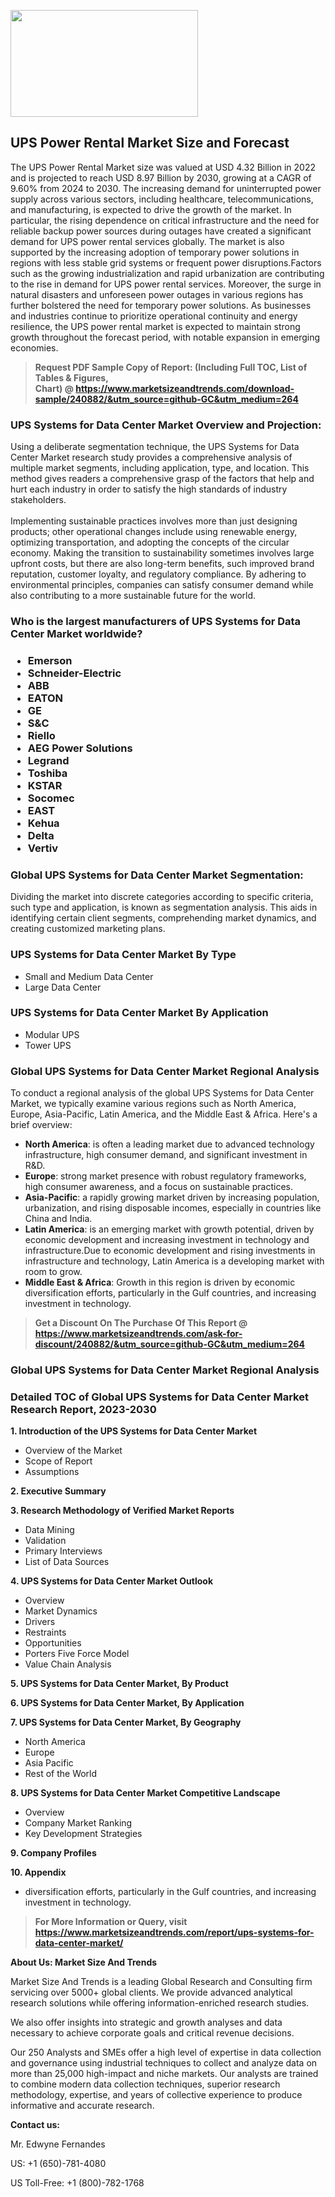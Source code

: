 <p><img class="alignnone size-medium wp-image-20088" src="https://ffe5etoiles.com/wp-content/uploads/2024/12/MST1-300x171.png" alt="" width="300" height="171" /></p><h2>UPS Power Rental Market Size and Forecast</h2>The UPS Power Rental Market size was valued at USD 4.32 Billion in 2022 and is projected to reach USD 8.97 Billion by 2030, growing at a CAGR of 9.60% from 2024 to 2030. The increasing demand for uninterrupted power supply across various sectors, including healthcare, telecommunications, and manufacturing, is expected to drive the growth of the market. In particular, the rising dependence on critical infrastructure and the need for reliable backup power sources during outages have created a significant demand for UPS power rental services globally. The market is also supported by the increasing adoption of temporary power solutions in regions with less stable grid systems or frequent power disruptions.Factors such as the growing industrialization and rapid urbanization are contributing to the rise in demand for UPS power rental services. Moreover, the surge in natural disasters and unforeseen power outages in various regions has further bolstered the need for temporary power solutions. As businesses and industries continue to prioritize operational continuity and energy resilience, the UPS power rental market is expected to maintain strong growth throughout the forecast period, with notable expansion in emerging economies.</p><blockquote id="" class=""><strong>Request PDF Sample Copy of Report: (Including Full TOC, List of Tables &amp; Figures, Chart)&nbsp;@&nbsp;<strong><a href="https://www.marketsizeandtrends.com/download-sample/240882/&utm_source=github-GC&utm_medium=264" target="_blank">https://www.marketsizeandtrends.com/download-sample/240882/&utm_source=github-GC&utm_medium=264</a></strong></strong></blockquote><h3 id="" class="">UPS Systems for Data Center Market&nbsp;Overview and Projection:</h3><p id="" class="">Using a deliberate segmentation technique, the UPS Systems for Data Center Market research study provides a comprehensive analysis of multiple market segments, including application, type, and location. This method gives readers a comprehensive grasp of the factors that help and hurt each industry in order to satisfy the high standards of industry stakeholders. <br /> <br />Implementing sustainable practices involves more than just designing products; other operational changes include using renewable energy, optimizing transportation, and adopting the concepts of the circular economy. Making the transition to sustainability sometimes involves large upfront costs, but there are also long-term benefits, such improved brand reputation, customer loyalty, and regulatory compliance. By adhering to environmental principles, companies can satisfy consumer demand while also contributing to a more sustainable future for the world.</p><h3 id="" class="">Who is the largest manufacturers of&nbsp;UPS Systems for Data Center Market worldwide?</h3><h3 class=""><p><ul><li>Emerson </li><li> Schneider-Electric </li><li> ABB </li><li> EATON </li><li> GE </li><li> S&C </li><li> Riello </li><li> AEG Power Solutions </li><li> Legrand </li><li> Toshiba </li><li> KSTAR </li><li> Socomec </li><li> EAST </li><li> Kehua </li><li> Delta </li><li> Vertiv</li></ul></p></h3><h3 id="" class="">Global&nbsp;UPS Systems for Data Center Market Segmentation:</h3><p id="" class="">Dividing the market into discrete categories according to specific criteria, such type and application, is known as segmentation analysis. This aids in identifying certain client segments, comprehending market dynamics, and creating customized marketing plans.</p><h3 id="" class="">UPS Systems for Data Center Market&nbsp;By Type</h3><p><p><ul><li>Small and Medium Data Center</li><li> Large Data Center</p></li></ul></p></p><h3 id="" class="">UPS Systems for Data Center Market&nbsp;By Application</h3><p class=""><p><ul><li>Modular UPS</li><li> Tower UPS</li></ul></p></p><h3 id="" class="">Global UPS Systems for Data Center Market Regional Analysis</h3><p id="" class="">To conduct a regional analysis of the global UPS Systems for Data Center Market, we typically examine various regions such as North America, Europe, Asia-Pacific, Latin America, and the Middle East &amp; Africa. Here's a brief overview:</p><ul><li><strong>North America</strong>: is often a leading market due to advanced technology infrastructure, high consumer demand, and significant investment in R&amp;D.</li><li><strong>Europe</strong>: strong market presence with robust regulatory frameworks, high consumer awareness, and a focus on sustainable practices.</li><li><strong>Asia-Pacific</strong>: a rapidly growing market driven by increasing population, urbanization, and rising disposable incomes, especially in countries like China and India.</li><li><strong>Latin America</strong>: is an emerging market with growth potential, driven by economic development and increasing investment in technology and infrastructure.Due to economic development and rising investments in infrastructure and technology, Latin America is a developing market with room to grow.</li><li><strong>Middle East &amp; Africa</strong>: Growth in this region is driven by economic diversification efforts, particularly in the Gulf countries, and increasing investment in technology.</li></ul><blockquote id="" class=""><strong>Get a Discount On The Purchase Of This Report @ <strong><a href="https://www.marketsizeandtrends.com/ask-for-discount/240882/&utm_source=github-GC&utm_medium=264" target="_blank">https://www.marketsizeandtrends.com/ask-for-discount/240882/&utm_source=github-GC&utm_medium=264</a></strong></strong></blockquote><h3 id="" class="">Global UPS Systems for Data Center Market Regional Analysis</h3><h3 id="" class="">Detailed TOC of Global UPS Systems for Data Center Market Research Report, 2023-2030</h3><p id="" class=""><strong>1. Introduction of the UPS Systems for Data Center Market</strong></p><ul><li>Overview of the Market</li><li>Scope of Report</li><li>Assumptions</li></ul><p id="" class=""><strong>2. Executive Summary</strong></p><p id="" class=""><strong>3. Research Methodology of Verified Market Reports</strong></p><ul><li>Data Mining</li><li>Validation</li><li>Primary Interviews</li><li>List of Data Sources</li></ul><p id="" class=""><strong>4. UPS Systems for Data Center Market Outlook</strong></p><ul><li>Overview</li><li>Market Dynamics</li><li>Drivers</li><li>Restraints</li><li>Opportunities</li><li>Porters Five Force Model</li><li>Value Chain Analysis</li></ul><p id="" class=""><strong>5. UPS Systems for Data Center Market, By Product</strong></p><p id="" class=""><strong>6. UPS Systems for Data Center Market, By Application</strong></p><p id="" class=""><strong>7. UPS Systems for Data Center Market, By Geography</strong></p><ul><li>North America</li><li>Europe</li><li>Asia Pacific</li><li>Rest of the World</li></ul><p id="" class=""><strong>8. UPS Systems for Data Center Market Competitive Landscape</strong></p><ul><li>Overview</li><li>Company Market Ranking</li><li>Key Development Strategies</li></ul><p id="" class=""><strong>9. Company Profiles</strong></p><p id="" class=""><strong>10. Appendix</strong></p><ul><li>diversification efforts, particularly in the Gulf countries, and increasing investment in technology.</li></ul><blockquote id="" class=""><strong>For More Information or Query, visit <strong><strong><a href="https://www.marketsizeandtrends.com/report/ups-systems-for-data-center-market/" target="_blank">https://www.marketsizeandtrends.com/report/ups-systems-for-data-center-market/</a></strong></strong></strong></blockquote><p id="" class=""><strong>About Us: Market Size And Trends</strong></p><p id="" class="">Market Size And Trends is a leading Global Research and Consulting firm servicing over 5000+ global clients. We provide advanced analytical research solutions while offering information-enriched research studies.</p><p id="" class="">We also offer insights into strategic and growth analyses and data necessary to achieve corporate goals and critical revenue decisions.</p><p id="" class="">Our 250 Analysts and SMEs offer a high level of expertise in data collection and governance using industrial techniques to collect and analyze data on more than 25,000 high-impact and niche markets. Our analysts are trained to combine modern data collection techniques, superior research methodology, expertise, and years of collective experience to produce informative and accurate research.</p><p id="" class=""><strong>Contact us:</strong></p><p id="" class="">Mr. Edwyne Fernandes</p><p id="" class="">US: +1 (650)-781-4080</p><p id="" class="">US Toll-Free: +1 (800)-782-1768</p>
